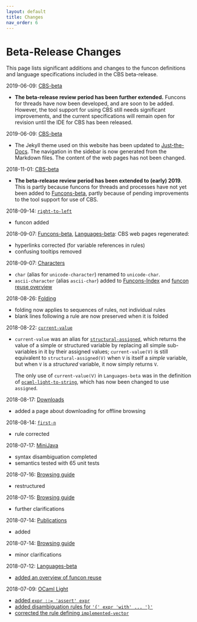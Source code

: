 ```yaml
---
layout: default
title: Changes
nav_order: 6
---
```


Beta-Release Changes
====================

This page lists significant additions and changes to the funcon definitions and
language specifications included in the CBS beta-release.

2019-06-09: [CBS-beta](index.md)
* **The beta-release review period has been further extended.**
  Funcons for threads have now been developed, and are soon to be added.
  However, the tool support for using CBS still needs significant improvements,
  and the current specifications will remain open for revision until the IDE for
  CBS has been released.

2019-06-09: [CBS-beta](index.md)
* The Jekyll theme used on this website has been updated to
  [Just-the-Docs](https://pmarsceill.github.io/just-the-docs/).
  The navigation in the sidebar is now generated from the Markdown files.
  The content of the web pages has not been changed.

2018-11-01: [CBS-beta](index.md)
* **The beta-release review period has been extended to (early) 2019.**
  This is partly because funcons for threads and processes have not yet been
  added to [Funcons-beta](Funcons-beta/index.md), partly because of pending
  improvements to the tool support for use of CBS.

2018-09-14: [`right-to-left`](Funcons-beta/Computations/Normal/Flowing/index.html#Name_right-to-left)
* funcon added

2018-09-07: [Funcons-beta](Funcons-beta/index.md), [Languages-beta](Languages-beta/index.md):
CBS web pages regenerated:
* hyperlinks corrected (for variable references in rules)
* confusing tooltips removed

2018-09-07: [Characters](Funcons-beta/Values/Primitive/Characters/index.html)
* `char` (alias for `unicode-character`) renamed to `unicode-char`.
* `ascii-character` (alias `ascii-char`) added to
  [Funcons-Index](Funcons-beta/Funcons-Index/index.html) and
  [funcon reuse overview](Languages-beta/Reuse.md)

2018-08-26: [Folding](Guide/Browsing.html#folding)
* folding now applies to sequences of rules, not individual rules
* blank lines following a rule are now preserved when it is folded

2018-08-22: [`current-value`](Funcons-beta/Computations/Normal/Storing/index.html#Name_current-value)
* `current-value` was an alias for
  [`structural-assigned`](Funcons-beta/Computations/Normal/Storing/index.html#Name_structural-assigned),
  which returns the value of a simple or structured variable by replacing all
  simple sub-variables in it by their assigned values; `current-value(V)` is
  still equivalent to `structural-assigned(V)` when `V` is itself a _simple_
  variable, but when `V` is a _structured_ variable, it now simply returns `V`.

  The only use of `current-value(V)` in `Languages-beta` was in the definition of
  [`ocaml-light-to-string`](Languages-beta/OCaml-Light/OC-L-cbs/OC-L/OC-L-12-Core-Library/index.html#Name_ocaml-light-to-string),
  which has now been changed to use `assigned`.

2018-08-17: [Downloads](Downloads.md)
* added a page about downloading for offline browsing

2018-08-14: [`first-n`](Funcons-beta/Values/Composite/Sequences/index.html#Name_first-n)
* rule corrected

2018-07-17: [MiniJava](Languages-beta/MiniJava/index.md)
* syntax disambiguation completed
* semantics tested with 65 unit tests

2018-07-16: [Browsing guide](Guide/Browsing.md)
* restructured

2018-07-15: [Browsing guide](Guide/Browsing.md)
* further clarifications

2018-07-14: [Publications](Publications.md)
* added

2018-07-14: [Browsing guide](Guide/Browsing.md)
* minor clarifications

2018-07-12: [Languages-beta](Languages-beta/index.md)
* [added an overview of funcon reuse](Languages-beta/Reuse.md)

2018-07-09: [OCaml Light](Languages-beta/OCaml-Light/index.md)
* [added `expr ::= 'assert' expr`](Languages-beta/OCaml-Light/OC-L-cbs/OC-L/OC-L-07-Expressions/index.html)
* [added disambiguation rules for `'{' expr 'with' ... '}'`](Languages-beta/OCaml-Light/OC-L-cbs/OC-L/OC-L-A-Disambiguation/index.html)
* [corrected the rule defining `implemented-vector`](Languages-beta/OCaml-Light/OC-L-cbs/OC-L/OC-L-02-Values/index.html)
